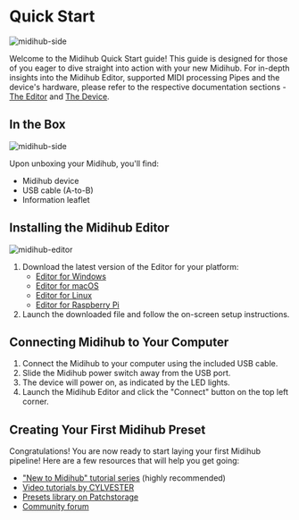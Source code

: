 # Quick Start

![midihub-side](https://blokas.io/images/midihub/midihub-top.jpg)

Welcome to the Midihub Quick Start guide! This guide is designed for those of you eager to dive straight into action with your new Midihub. For in-depth insights into the Midihub Editor, supported MIDI processing Pipes and the device's hardware, please refer to the respective documentation sections - [The Editor](editor.md) and [The Device](device.md).

## In the Box

![midihub-side](https://blokas.io/images/midihub/catalog/midihub-catalog-contents.jpg)

Upon unboxing your Midihub, you'll find:

- Midihub device
- USB cable (A-to-B)
- Information leaflet

## Installing the Midihub Editor

![midihub-editor](https://blokas.io/images/midihub/midihub-editor-mac.png)

1. Download the latest version of the Editor for your platform:
    - [Editor for Windows](https://blokas.io/midihub/downloads/latest/windows/)
    - [Editor for macOS](https://blokas.io/midihub/downloads/latest/mac/)
    - [Editor for Linux](https://blokas.io/midihub/downloads/latest/linux/)
    - [Editor for Raspberry Pi](https://blokas.io/midihub/downloads/latest/linux_arm/)
1. Launch the downloaded file and follow the on-screen setup instructions.

## Connecting Midihub to Your Computer

1. Connect the Midihub to your computer using the included USB cable.
1. Slide the Midihub power switch away from the USB port. 
1. The device will power on, as indicated by the LED lights.
1. Launch the Midihub Editor and click the "Connect" button on the top left corner.

## Creating Your First Midihub Preset

Congratulations! You are now ready to start laying your first Midihub pipeline! Here are a few resources that will help you get going:

- ["New to Midihub" tutorial series](https://community.blokas.io/t/start-here-new-to-midihub/4986/1) (highly recommended)
- [Video tutorials by CYLVESTER](https://www.youtube.com/watch?v=EePI1_8vJcY&list=PLJ_jK-Jtb1AElnEz_rtkwCdhRFsGNjX0Z)
- [Presets library on Patchstorage](https://patchstorage.com/platform/midihub/)
- [Community forum](https://community.blokas.io/c/midihub/11)

